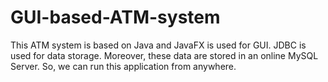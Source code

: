 # GUI-based-ATM-system
This ATM system is based on Java and JavaFX is used for GUI.
JDBC is used for data storage. Moreover, these data are stored in an online MySQL Server. So, we can run this application from anywhere.

